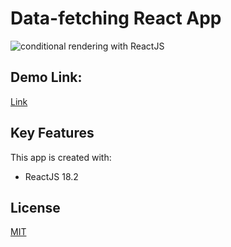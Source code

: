 # Data-fetching React App

![conditional rendering with ReactJS](https://user-images.githubusercontent.com/96319139/210190970-7d6cd571-341f-4e41-aa3b-f9432b961fdc.png)

## Demo Link: 

[Link](https://conditional-rendering-with-reactjs.netlify.app/)

## Key Features

This app is created with:
* ReactJS 18.2

## License

[MIT](https://choosealicense.com/licenses/mit/)
